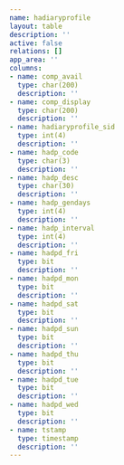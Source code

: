 ```yaml
---
name: hadiaryprofile
layout: table
description: ''
active: false
relations: []
app_area: ''
columns:
- name: comp_avail
  type: char(200)
  description: ''
- name: comp_display
  type: char(200)
  description: ''
- name: hadiaryprofile_sid
  type: int(4)
  description: ''
- name: hadp_code
  type: char(3)
  description: ''
- name: hadp_desc
  type: char(30)
  description: ''
- name: hadp_gendays
  type: int(4)
  description: ''
- name: hadp_interval
  type: int(4)
  description: ''
- name: hadpd_fri
  type: bit
  description: ''
- name: hadpd_mon
  type: bit
  description: ''
- name: hadpd_sat
  type: bit
  description: ''
- name: hadpd_sun
  type: bit
  description: ''
- name: hadpd_thu
  type: bit
  description: ''
- name: hadpd_tue
  type: bit
  description: ''
- name: hadpd_wed
  type: bit
  description: ''
- name: tstamp
  type: timestamp
  description: ''
---
```


